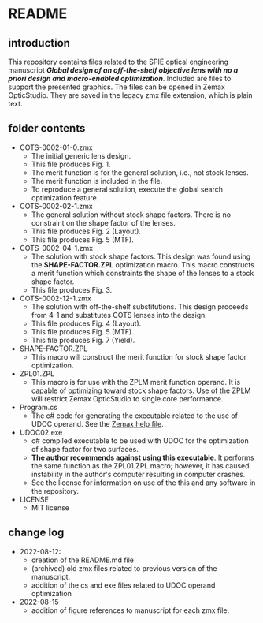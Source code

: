 # README

## introduction

This repository contains files related to the SPIE optical engineering
manuscript ***Global design of an off-the-shelf objective lens with no a priori
design and macro-enabled optimization***. Included are files to support the
presented graphics. The files can be opened in Zemax OpticStudio. They are saved
in the legacy zmx file extension, which is plain text.

## folder contents

-   COTS-0002-01-0.zmx
    -   The initial generic lens design.
    -   This file produces Fig. 1.
    -   The merit function is for the general solution, i.e., not stock lenses.
    -   The merit function is included in the file.
    -   To reproduce a general solution, execute the global search optimization
        feature.
-   COTS-0002-02-1.zmx
    -   The general solution without stock shape factors. There is no constraint
        on the shape factor of the lenses. 
    -   This file produces Fig. 2 (Layout).
    -   This file produces Fig. 5 (MTF).
-   COTS-0002-04-1.zmx
    -   The solution with stock shape factors. This design was found using the
        **SHAPE-FACTOR.ZPL** optimization macro. This macro constructs a merit
        function which constraints the shape of the lenses to a stock shape
        factor.
    -   This file produces Fig. 3.
-   COTS-0002-12-1.zmx
    -   The solution with off-the-shelf substitutions. This design proceeds from
        4-1 and substitutes COTS lenses into the design.
    -   This file produces Fig. 4 (Layout).
    -   This file produces Fig. 5 (MTF).
    -   This file produces Fig. 7 (Yield).
-   SHAPE-FACTOR.ZPL
    -   This macro will construct the merit function for stock shape factor
        optimization.
-   ZPL01.ZPL
    -   This macro is for use with the ZPLM merit function operand. It is
        capable of optimizing toward stock shape factors. Use of the ZPLM will
        restrict Zemax OpticStudio to single core performance.
-   Program.cs
    -   The c# code for generating the executable related to the use of UDOC
        operand. See the [Zemax help
        file](https://support.zemax.com/hc/en-us/articles/1500005490081-How-to-create-a-User-Operand-using-ZOS-API).
-   UDOC02.exe
    -   c# compiled executable to be used with UDOC for the optimization of
        shape factor for two surfaces. 
    -   __The author recommends against using
        this executable__. It performs the same function as the ZPL01.ZPL macro;
        however, it has caused instability in the author's computer resulting in
        computer crashes. 
    -   See the license for information on use of the this and any software in
        the repository.
-   LICENSE
    -   MIT license

## change log

-   2022-08-12:
    -   creation of the README.md file
    -   (archived) old zmx files related to previous version of the manuscript.
    -   addition of the cs and exe files related to UDOC operand optimization
-   2022-08-15
    -   addition of figure references to manuscript for each zmx file.
